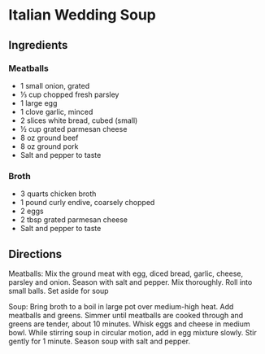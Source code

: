 # Italian Wedding Soup

## Ingredients

### Meatballs

- 1 small onion, grated
- ⅓ cup chopped fresh parsley
- 1 large egg
- 1 clove garlic, minced
- 2 slices white bread, cubed (small)
- ½ cup grated parmesan cheese
- 8 oz ground beef
- 8 oz ground pork
- Salt and pepper to taste

### Broth

- 3 quarts chicken broth
- 1 pound curly endive, coarsely chopped
- 2 eggs
- 2 tbsp grated parmesan cheese
- Salt and pepper to taste

## Directions

Meatballs: Mix the ground meat with egg, diced bread, garlic, cheese, parsley
and onion. Season with salt and pepper. Mix thoroughly. Roll into small balls.
Set aside for soup

Soup: Bring broth to a boil in large pot over medium-high heat. Add meatballs
and greens. Simmer until meatballs are cooked through and greens are tender,
about 10 minutes. Whisk eggs and cheese in medium bowl. While stirring soup in
circular motion, add in egg mixture slowly. Stir gently for 1 minute. Season
soup with salt and pepper.
